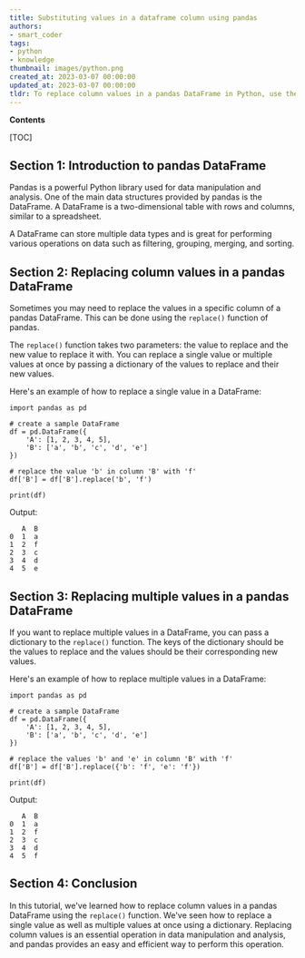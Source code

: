 ```yaml
---
title: Substituting values in a dataframe column using pandas
authors:
- smart_coder
tags:
- python
- knowledge
thumbnail: images/python.png
created_at: 2023-03-07 00:00:00
updated_at: 2023-03-07 00:00:00
tldr: To replace column values in a pandas DataFrame in Python, use the `.loc` accessor to select the rows and columns where the replacement is necessary and assign the new values to them.
---
```


**Contents**

[TOC]

Section 1: Introduction to pandas DataFrame
-------------------------------------------
Pandas is a powerful Python library used for data manipulation and analysis. One of the main data structures provided by pandas is the DataFrame. A DataFrame is a two-dimensional table with rows and columns, similar to a spreadsheet.

A DataFrame can store multiple data types and is great for performing various operations on data such as filtering, grouping, merging, and sorting.


Section 2: Replacing column values in a pandas DataFrame
-------------------------------------------------------
Sometimes you may need to replace the values in a specific column of a pandas DataFrame. This can be done using the `replace()` function of pandas.

The `replace()` function takes two parameters: the value to replace and the new value to replace it with. You can replace a single value or multiple values at once by passing a dictionary of the values to replace and their new values.

Here's an example of how to replace a single value in a DataFrame:

```
import pandas as pd

# create a sample DataFrame
df = pd.DataFrame({
    'A': [1, 2, 3, 4, 5],
    'B': ['a', 'b', 'c', 'd', 'e']
})

# replace the value 'b' in column 'B' with 'f'
df['B'] = df['B'].replace('b', 'f')

print(df)
```

Output:
```
   A  B
0  1  a
1  2  f
2  3  c
3  4  d
4  5  e
```

Section 3: Replacing multiple values in a pandas DataFrame
-----------------------------------------------------------
If you want to replace multiple values in a DataFrame, you can pass a dictionary to the `replace()` function. The keys of the dictionary should be the values to replace and the values should be their corresponding new values.

Here's an example of how to replace multiple values in a DataFrame:

```
import pandas as pd

# create a sample DataFrame
df = pd.DataFrame({
    'A': [1, 2, 3, 4, 5],
    'B': ['a', 'b', 'c', 'd', 'e']
})

# replace the values 'b' and 'e' in column 'B' with 'f'
df['B'] = df['B'].replace({'b': 'f', 'e': 'f'})

print(df)
```

Output:
```
   A  B
0  1  a
1  2  f
2  3  c
3  4  d
4  5  f
```

Section 4: Conclusion
----------------------
In this tutorial, we've learned how to replace column values in a pandas DataFrame using the `replace()` function. We've seen how to replace a single value as well as multiple values at once using a dictionary. Replacing column values is an essential operation in data manipulation and analysis, and pandas provides an easy and efficient way to perform this operation.
